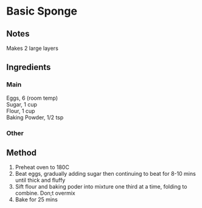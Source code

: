 # Basic Sponge

## Notes
Makes 2 large layers  

## Ingredients
### Main
Eggs,  6 (room temp)  
Sugar,  1 cup  
Flour,  1 cup  
Baking Powder, 1/2 tsp  

### Other

## Method
1. Preheat oven to 180C  
2. Beat eggs, gradually adding sugar then continuing to beat for 8-10 mins until thick and fluffy  
3. Sift flour and baking poder into mixture one third at a time, folding to combine. Don;t overmix  
4. Bake for 25 mins  